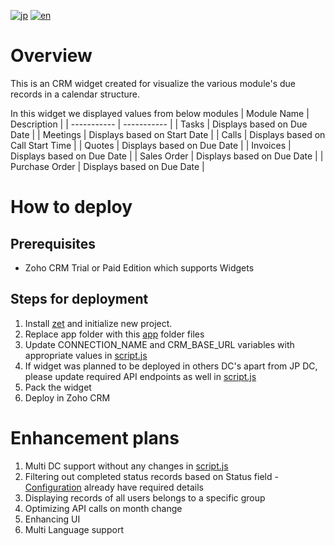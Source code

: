 [![jp](https://img.shields.io/badge/lang-jp-green.svg)](https://github.com/zoho/zoho-japan/blob/main/Zoho%20CRM%20Developer%20Series%20-%20Widgets%20Oct%202024/Widget/README.md)
[![en](https://img.shields.io/badge/lang-en-red.svg)](https://github.com/zoho/zoho-japan/blob/main/Zoho%20CRM%20Developer%20Series%20-%20Widgets%20Oct%202024/Widget/README.en.md)

# Overview
This is an CRM widget created for visualize the various module's due records in a calendar structure.

In this widget we displayed values from below modules
| Module Name | Description |
| ----------- | ----------- |
| Tasks | Displays based on Due Date |
| Meetings | Displays based on Start Date |
| Calls | Displays based on Call Start Time |
| Quotes | Displays based on Due Date |
| Invoices | Displays based on Due Date |
| Sales Order | Displays based on Due Date |
| Purchase Order | Displays based on Due Date |


# How to deploy
## Prerequisites
- Zoho CRM Trial or Paid Edition which supports Widgets

## Steps for deployment
1. Install [zet](https://www.zoho.com/crm/developer/docs/widgets/install-cli.html) and initialize new project.
2. Replace app folder with this [app](app/) folder files
3. Update CONNECTION_NAME and CRM_BASE_URL variables with appropriate values in [script.js](app/js/script.js)
4. If widget was planned to be deployed in others DC's apart from JP DC, please update required API endpoints as well in [script.js](app/js/script.js)
5. Pack the widget
6. Deploy in Zoho CRM

# Enhancement plans
1. Multi DC support without any changes in [script.js](app/js/script.js)
2. Filtering out completed status records based on Status field - [Configuration](app/js/script.js#L3) already have required details
3. Displaying records of all users belongs to a specific group
4. Optimizing API calls on month change
5. Enhancing UI
6. Multi Language support
